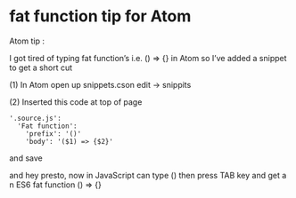 # fat function tip for Atom

Atom tip :

I got tired of typing fat function’s i.e. () => {}  in Atom so I’ve added a snippet to get a short cut

(1) In Atom open up snippets.cson
  edit → snippits

(2)  Inserted this code at top of page

```
'.source.js':
  'Fat function':
    'prefix': '()'
    'body': '($1) => {$2}'
```

and save

and hey presto, now in JavaScript can type () then press TAB key and get a n ES6 fat function () => {}
